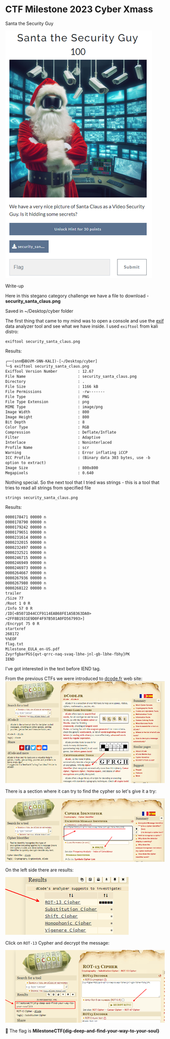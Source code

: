 
# CTF Milestone 2023 Cyber Xmass

Santa the Security Guy

![Alt text](image-header.png)

Write-up

Here in this stegano category challenge we have a file to download - **security_santa_claus.png**

Saved in ~/Desktop/cyber folder

The first thing that came to my mind was to open a console and use the [exif](https://en.wikipedia.org/wiki/Exif) data analyzer tool and see what we have inside. I used `exiftool` from kali distro:

```shell
exiftool security_santa_claus.png
```

Results:
```shell
┌──(snn㉿BGVM-SNN-KALI)-[~/Desktop/cyber]
└─$ exiftool security_santa_claus.png 
ExifTool Version Number         : 12.67
File Name                       : security_santa_claus.png
Directory                       : .
File Size                       : 1166 kB
File Permissions                : -rw-------
File Type                       : PNG
File Type Extension             : png
MIME Type                       : image/png
Image Width                     : 800
Image Height                    : 800
Bit Depth                       : 8
Color Type                      : RGB
Compression                     : Deflate/Inflate
Filter                          : Adaptive
Interlace                       : Noninterlaced
Profile Name                    : scr
Warning                         : Error inflating iCCP
ICC Profile                     : (Binary data 303 bytes, use -b option to extract)
Image Size                      : 800x800
Megapixels                      : 0.640
```

Nothing special. 
So the next tool that I tried was strings - this is a tool that tries to read all strings from specified file

```shell
strings security_santa_claus.png
```

Results:
```shell
0000178471 00000 n 
0000178790 00000 n 
0000179242 00000 n 
0000179651 00000 n 
0000231614 00000 n 
0000232015 00000 n 
0000232497 00000 n 
0000232521 00000 n 
0000246715 00000 n 
0000246949 00000 n 
0000246973 00000 n 
0000264667 00000 n 
0000267936 00000 n 
0000267980 00000 n 
0000268122 00000 n 
trailer
/Size 77
/Root 1 0 R
/Info 57 0 R
/ID[<B5071D44CCF9114EAB68FE1A5B363DA0><2FF8B1931E9D0F4F97B501A0FD567993>]
/Encrypt 75 0 R
startxref
268172
%%EOF
flag.txt
Milestone_EULA_en-US.pdf
ZvyrfgbarPGS{qvt-qrrc-naq-svaq-lbhe-jnl-gb-lbhe-fbhy}PK
IEND
```

I've got interested in the text before IEND tag.

From the previous CTFs we were introduced to [dcode.fr](https://www.dcode.fr) web site:
![Alt text](image-dcode.fr.png)

There is a section where it can try to find the cypher so let's give it a try:

![Alt text](image-dcode.fr.analyze.png)

On the left side there are results:

![Alt text](image-dcode.fr.analyze.result.png)

Click on `ROT-13` Cypher and decrypt the message:

![Alt text](image-dcode.fr.decrypt.ROT13.png)

:tada:
The flag is **MilestoneCTF{dig-deep-and-find-your-way-to-your-soul}**
